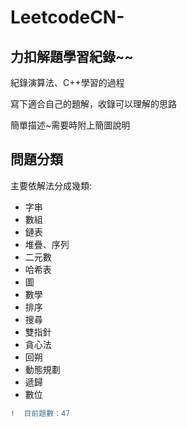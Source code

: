 # LeetcodeCN-   

## 力扣解題學習紀錄~~

紀錄演算法、C++學習的過程    
 
寫下適合自己的題解，收錄可以理解的思路    

簡單描述~需要時附上簡圖說明

## 問題分類

主要依解法分成幾類:

* 字串
* 數組
* 鏈表
* 堆疊、序列
* 二元數
* 哈希表
* 圖
* 數學
* 排序
* 搜尋
* 雙指針
* 貪心法
* 回朔
* 動態規劃
* 遞歸
* 數位
```diff
!  目前題數：47
```
